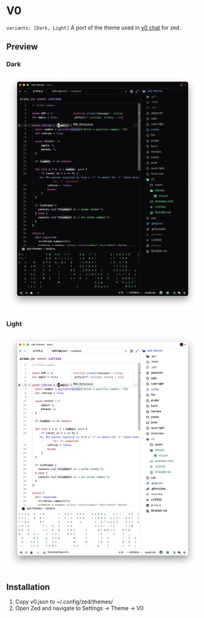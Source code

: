 # V0
`variants: [Dark, Light]`
A port of the theme used in [v0 chat](https://v0.dev/chat/) for zed.

## Preview
### Dark
<img src="assets/v0-dark.png" width="546">

### Light
<img src="assets/v0-light.png" width="546">

## Installation
1. Copy v0.json to ~/.config/zed/themes/
2. Open Zed and navigate to Settings -> Theme -> V0
